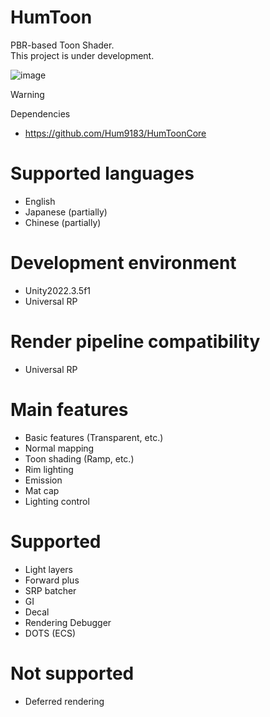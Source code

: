 # HumToon
PBR-based Toon Shader.<br>
This project is under development.

![image](https://github.com/user-attachments/assets/79a7a798-d6e4-4411-bb7a-d3e516f88b3a)

> [!WARNING]
> Dependencies
> - https://github.com/Hum9183/HumToonCore

# Supported languages
- English
- Japanese (partially)
- Chinese (partially)

# Development environment
- Unity2022.3.5f1
- Universal RP

# Render pipeline compatibility
- Universal RP

# Main features
- Basic features (Transparent, etc.)
- Normal mapping
- Toon shading (Ramp, etc.)
- Rim lighting
- Emission
- Mat cap
- Lighting control

# Supported
- Light layers
- Forward plus
- SRP batcher
- GI
- Decal
- Rendering Debugger
- DOTS (ECS)

# Not supported
- Deferred rendering
